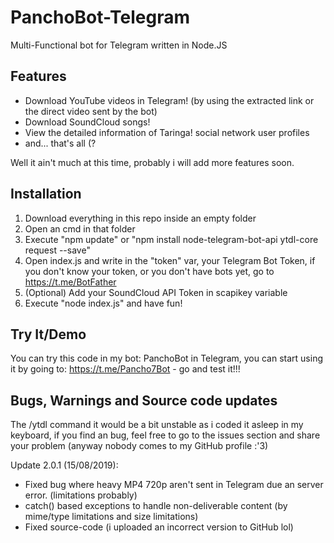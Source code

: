 # PanchoBot-Telegram
Multi-Functional bot for Telegram written in Node.JS
## Features
- Download YouTube videos in Telegram! (by using the extracted link or the direct video sent by the bot)
- Download SoundCloud songs!
- View the detailed information of Taringa! social network user profiles
- and... that's all (?

Well it ain't much at this time, probably i will add more features soon.

## Installation
1) Download everything in this repo inside an empty folder
2) Open an cmd in that folder
3) Execute "npm update" or "npm install node-telegram-bot-api ytdl-core request --save"
4) Open index.js and write in the "token" var, your Telegram Bot Token, if you don't know your token, or you don't have bots yet, go to https://t.me/BotFather
5) (Optional) Add your SoundCloud API Token in scapikey variable
6) Execute "node index.js" and have fun!

## Try It/Demo
You can try this code in my bot: PanchoBot in Telegram, you can start using it by going to: https://t.me/Pancho7Bot - go and test it!!!

## Bugs, Warnings and Source code updates
The /ytdl command it would be a bit unstable as i coded it asleep in my keyboard, if you find an bug, feel free to go to the issues section and share your problem (anyway nobody comes to my GitHub profile :'3)

Update 2.0.1 (15/08/2019):
- Fixed bug where heavy MP4 720p aren't sent in Telegram due an server error. (limitations probably)
- catch() based exceptions to handle non-deliverable content (by mime/type limitations and size limitations)
- Fixed source-code (i uploaded an incorrect version to GitHub lol)
